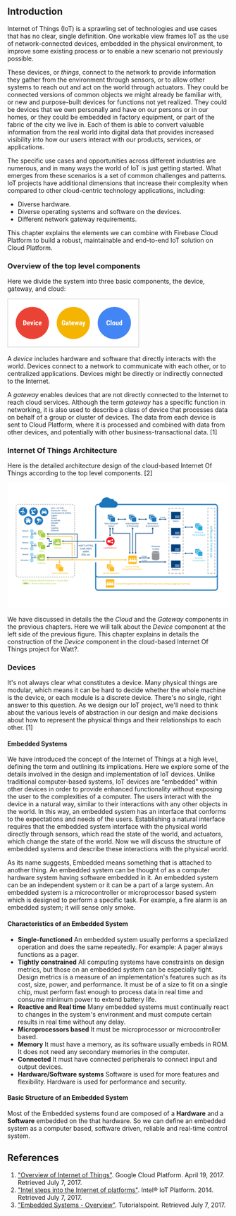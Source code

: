 ## Introduction

Internet of Things (IoT) is a sprawling set of technologies and use cases that has no clear, single definition. One workable view frames IoT as the use of network-connected devices, embedded in the physical environment, to improve some existing process or to enable a new scenario not previously possible.

These devices, or *things*, connect to the network to provide information they gather from the environment through sensors, or to allow other systems to reach out and act on the world through actuators. They could be connected versions of common objects we might already be familiar with, or new and purpose-built devices for functions not yet realized. They could be devices that we own personally and have on our persons or in our homes, or they could be embedded in factory equipment, or part of the fabric of the city we live in. Each of them is able to convert valuable information from the real world into digital data that provides increased visibility into how our users interact with our products, services, or applications.

The specific use cases and opportunities across different industries are numerous, and in many ways the world of IoT is just getting started. What emerges from these scenarios is a set of common challenges and patterns. IoT projects have additional dimensions that increase their complexity when compared to other cloud-centric technology applications, including:

- Diverse hardware.
- Diverse operating systems and software on the devices.
- Different network gateway requirements.

This chapter explains the elements we can combine with Firebase Cloud Platform to build a robust, maintainable and end-to-end IoT solution on Cloud Platform.

### Overview of the top level components

Here we divide the system into three basic components, the device, gateway, and cloud:

![Components of cloud-based IOT](img/IOTComponent.png)

A *device* includes hardware and software that directly interacts with the world. Devices connect to a network to communicate with each other, or to centralized applications. Devices might be directly or indirectly connected to the Internet.

A *gateway* enables devices that are not directly connected to the Internet to reach cloud services. Although the term *gateway* has a specific function in networking, it is also used to describe a class of device that processes data on behalf of a group or cluster of devices. The data from each device is sent to Cloud Platform, where it is processed and combined with data from other devices, and potentially with other business-transactional data. [1]

### Internet Of Things Architecture

Here is the detailed architecture design of the cloud-based Internet Of Things according to the top level components. [2]

![Internet Of Things Architecture](img/IOTArchitecture.jpg)

We have discussed in details the the *Cloud* and the *Gateway* components in the previous chapters. Here we will talk about the *Device* component at the left side of the previous figure. This chapter explains in details the construction of the *Device* component in the cloud-based Internet Of Things project for Watt?.

### Devices

It's not always clear what constitutes a device. Many physical things are modular, which means it can be hard to decide whether the whole machine is the device, or each module is a discrete device. There's no single, right answer to this question. As we design our IoT project, we'll need to think about the various levels of abstraction in our design and make decisions about how to represent the physical things and their relationships to each other. [1]

#### Embedded Systems

We have introduced the concept of the Internet of Things at a high level, defining the term and outlining its implications. Here we explore some of the details involved in the design and implementation of IoT devices. Unlike traditional computer-based systems, IoT devices are “embedded” within other devices in order to provide enhanced functionality without exposing the user to the complexities of a computer. The users interact with the device in a natural way, similar to their interactions with any other objects in the world. In this way, an embedded system has an interface that conforms to the expectations and needs of the users. Establishing a natural interface requires that the embedded system interface with the physical world directly through sensors, which read the state of the world, and actuators, which change the state of the world. Now we will discuss the structure of embedded systems and describe these interactions with the physical world.

As its name suggests, Embedded means something that is attached to another thing. An embedded system can be thought of as a computer hardware system having software embedded in it. An embedded system can be an independent system or it can be a part of a large system. An embedded system is a microcontroller or microprocessor based system which is designed to perform a specific task. For example, a fire alarm is an embedded system; it will sense only smoke.

#### Characteristics of an Embedded System

- **Single-functioned** An embedded system usually performs a specialized operation and does the same repeatedly. For example: A pager always functions as a pager.
- **Tightly constrained** All computing systems have constraints on design metrics, but those on an embedded system can be especially tight. Design metrics is a measure of an implementation's features such as its cost, size, power, and performance. It must be of a size to fit on a single chip, must perform fast enough to process data in real time and consume minimum power to extend battery life.
- **Reactive and Real time** Many embedded systems must continually react to changes in the system's environment and must compute certain results in real time without any delay.
- **Microprocessors based** It must be microprocessor or microcontroller based.
- **Memory** It must have a memory, as its software usually embeds in ROM. It does not need any secondary memories in the computer.
- **Connected** It must have connected peripherals to connect input and output devices.
- **Hardware/Software systems** Software is used for more features and flexibility. Hardware is used for performance and security.

#### Basic Structure of an Embedded System

Most of the Embedded systems found are composed of a **Hardware** and a **Software** embedded on the that hardware. So we can define an embedded system as a computer based, software driven, reliable and real-time control system.

## References

1. ["Overview of Internet of Things"](https://cloud.google.com/solutions/iot-overview). Google Cloud Platform. April 19, 2017. Retrieved July 7, 2017.
2. ["Intel steps into the Internet of platforms"](https://rickbouter.wordpress.com/2014/12/10/intel-steps-into-the-internet-of-platforms/). Intel® IoT Platform. 2014. Retrieved July 7, 2017.
3. ["Embedded Systems - Overview"](https://www.tutorialspoint.com/embedded_systems/es_overview.htm). Tutorialspoint. Retrieved July 7, 2017.